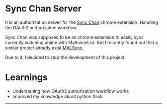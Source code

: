 # Sync Chan Server

It is an authorization server for the [Sync Chan](https://github.com/Bharath1910/sync-chan) chrome extension. Handling the OAuth2 authorization workflow.

Sync Chan was supposed to be an chrome extension to easily sync currently watching anime with MyAnimeList. But I recently found out that a similar project already exist [MALSync](https://github.com/MALSync/MALSync). 

Due to it, I decided to stop the development of this project. 

# Learnings

- Understaning how OAuth2 authorization workflow works
- Improved my knowledge about python flask

---